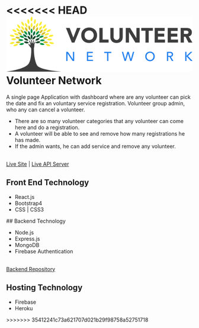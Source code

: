 
<<<<<<< HEAD <img src="./src/logos/Group 1329.png"/>
Volunteer Network
=======

A single page Application with dashboard where are any volunteer can pick the date and fix an voluntary service registration. Volunteer group admin, who any can cancel a volunteer.
* There are so many volunteer categories that any volunteer can come here and do a registration.
* A volunteer will be able to see and remove how many registrations he has made.
* If the admin wants, he can add service and remove any volunteer.
<br/>
<a href="https://volunteer-assig.firebaseapp.com/">Live Site</a> | 
<a href="https://peaceful-beach-73677.herokuapp.com/">Live API Server</a> 

## Front End Technology
<ul>
    <li>React.js</li>
    <li>Bootstrap4</li>
    <li>CSS | CSS3</li>
</ul>
## Backend Technology
<ul>
    <li>Node.js</li>
    <li>Express.js</li>
    <li>MongoDB</li>
    <li>Firebase Authentication</li>
</ul>
<br/>
<a href="https://github.com/abuhorainhero/volunteer-server">Backend Repository</a>

## Hosting Technology
<ul>
    <li>Firebase</li>
    <li>Heroku</li>
</ul>
>>>>>>> 35412241c73a621707d021b29f98758a52751718
